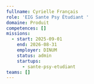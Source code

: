 ```yaml
---
fullname: Cyrielle Français
role: 'EIG Sante Psy Étudiant '
domaine: Produit
competences: []
missions:
  - start: 2025-09-01
    end: 2026-08-31
    employer: DINUM
    status: admin
    startups:
      - sante-psy-etudiant
teams: []
---
```

